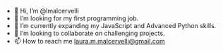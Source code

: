 - 👋 Hi, I’m @lmalcervelli
- 👀 I’m looking for my first programming job.
- 🌱 I’m currently expanding my JavaScript and Advanced Python skills.
- 💞️ I’m looking to collaborate on challenging projects.
- 📫 How to reach me laura.m.malcervelli@gmail.com

<!---
lmalcervelli/lmalcervelli is a ✨ special ✨ repository because its `README.md` (this file) appears on your GitHub profile.
You can click the Preview link to take a look at your changes.
--->
